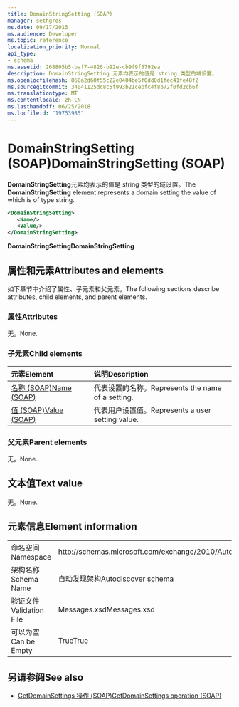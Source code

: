 ```yaml
---
title: DomainStringSetting (SOAP)
manager: sethgros
ms.date: 09/17/2015
ms.audience: Developer
ms.topic: reference
localization_priority: Normal
api_type:
- schema
ms.assetid: 268805b5-baf7-4826-b92e-cb9f9f5792ea
description: DomainStringSetting 元素均表示的值是 string 类型的域设置。
ms.openlocfilehash: 860a2d60f55c22e0404be5f0dd0d1fec41fe48f2
ms.sourcegitcommit: 34041125dc8c5f993b21cebfc4f8b72f0fd2cb6f
ms.translationtype: MT
ms.contentlocale: zh-CN
ms.lasthandoff: 06/25/2018
ms.locfileid: "19753985"
---
```

# <a name="domainstringsetting-soap"></a><span data-ttu-id="9ae44-103">DomainStringSetting (SOAP)</span><span class="sxs-lookup"><span data-stu-id="9ae44-103">DomainStringSetting (SOAP)</span></span>

<span data-ttu-id="9ae44-104">**DomainStringSetting**元素均表示的值是 string 类型的域设置。</span><span class="sxs-lookup"><span data-stu-id="9ae44-104">The **DomainStringSetting** element represents a domain setting the value of which is of type string.</span></span> 
  
```XML
<DomainStringSetting>
   <Name/>
   <Value/>
</DomainStringSetting>
```

 <span data-ttu-id="9ae44-105">**DomainStringSetting**</span><span class="sxs-lookup"><span data-stu-id="9ae44-105">**DomainStringSetting**</span></span>
## <a name="attributes-and-elements"></a><span data-ttu-id="9ae44-106">属性和元素</span><span class="sxs-lookup"><span data-stu-id="9ae44-106">Attributes and elements</span></span>

<span data-ttu-id="9ae44-107">如下章节中介绍了属性、子元素和父元素。</span><span class="sxs-lookup"><span data-stu-id="9ae44-107">The following sections describe attributes, child elements, and parent elements.</span></span>
  
### <a name="attributes"></a><span data-ttu-id="9ae44-108">属性</span><span class="sxs-lookup"><span data-stu-id="9ae44-108">Attributes</span></span>

<span data-ttu-id="9ae44-109">无。</span><span class="sxs-lookup"><span data-stu-id="9ae44-109">None.</span></span>
  
### <a name="child-elements"></a><span data-ttu-id="9ae44-110">子元素</span><span class="sxs-lookup"><span data-stu-id="9ae44-110">Child elements</span></span>

|<span data-ttu-id="9ae44-111">**元素**</span><span class="sxs-lookup"><span data-stu-id="9ae44-111">**Element**</span></span>|<span data-ttu-id="9ae44-112">**说明**</span><span class="sxs-lookup"><span data-stu-id="9ae44-112">**Description**</span></span>|
|:-----|:-----|
|[<span data-ttu-id="9ae44-113">名称 (SOAP)</span><span class="sxs-lookup"><span data-stu-id="9ae44-113">Name (SOAP)</span></span>](name-soap.md) <br/> |<span data-ttu-id="9ae44-114">代表设置的名称。</span><span class="sxs-lookup"><span data-stu-id="9ae44-114">Represents the name of a setting.</span></span>  <br/> |
|[<span data-ttu-id="9ae44-115">值 (SOAP)</span><span class="sxs-lookup"><span data-stu-id="9ae44-115">Value (SOAP)</span></span>](value-soap.md) <br/> |<span data-ttu-id="9ae44-116">代表用户设置值。</span><span class="sxs-lookup"><span data-stu-id="9ae44-116">Represents a user setting value.</span></span>  <br/> |
   
### <a name="parent-elements"></a><span data-ttu-id="9ae44-117">父元素</span><span class="sxs-lookup"><span data-stu-id="9ae44-117">Parent elements</span></span>

<span data-ttu-id="9ae44-118">无。</span><span class="sxs-lookup"><span data-stu-id="9ae44-118">None.</span></span>
  
## <a name="text-value"></a><span data-ttu-id="9ae44-119">文本值</span><span class="sxs-lookup"><span data-stu-id="9ae44-119">Text value</span></span>

<span data-ttu-id="9ae44-120">无。</span><span class="sxs-lookup"><span data-stu-id="9ae44-120">None.</span></span>
  
## <a name="element-information"></a><span data-ttu-id="9ae44-121">元素信息</span><span class="sxs-lookup"><span data-stu-id="9ae44-121">Element information</span></span>

|||
|:-----|:-----|
|<span data-ttu-id="9ae44-122">命名空间</span><span class="sxs-lookup"><span data-stu-id="9ae44-122">Namespace</span></span>  <br/> |http://schemas.microsoft.com/exchange/2010/Autodiscover  <br/> |
|<span data-ttu-id="9ae44-123">架构名称</span><span class="sxs-lookup"><span data-stu-id="9ae44-123">Schema Name</span></span>  <br/> |<span data-ttu-id="9ae44-124">自动发现架构</span><span class="sxs-lookup"><span data-stu-id="9ae44-124">Autodiscover schema</span></span>  <br/> |
|<span data-ttu-id="9ae44-125">验证文件</span><span class="sxs-lookup"><span data-stu-id="9ae44-125">Validation File</span></span>  <br/> |<span data-ttu-id="9ae44-126">Messages.xsd</span><span class="sxs-lookup"><span data-stu-id="9ae44-126">Messages.xsd</span></span>  <br/> |
|<span data-ttu-id="9ae44-127">可以为空</span><span class="sxs-lookup"><span data-stu-id="9ae44-127">Can be Empty</span></span>  <br/> |<span data-ttu-id="9ae44-128">True</span><span class="sxs-lookup"><span data-stu-id="9ae44-128">True</span></span>  <br/> |
   
## <a name="see-also"></a><span data-ttu-id="9ae44-129">另请参阅</span><span class="sxs-lookup"><span data-stu-id="9ae44-129">See also</span></span>

- [<span data-ttu-id="9ae44-130">GetDomainSettings 操作 (SOAP)</span><span class="sxs-lookup"><span data-stu-id="9ae44-130">GetDomainSettings operation (SOAP)</span></span>](getdomainsettings-operation-soap.md)

